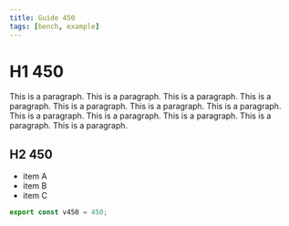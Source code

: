 ```yaml
---
title: Guide 450
tags: [bench, example]
---
```


# H1 450

This is a paragraph. This is a paragraph. This is a paragraph. This is a paragraph. This is a paragraph. This is a paragraph. This is a paragraph. This is a paragraph. This is a paragraph. This is a paragraph. This is a paragraph. This is a paragraph. 

## H2 450

- item A
- item B
- item C

```ts
export const v450 = 450;
```